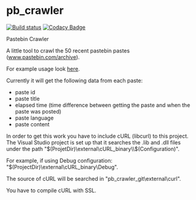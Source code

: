 # pb_crawler
[![Build status](https://ci.appveyor.com/api/projects/status/6709v06me3dg934x/branch/master?svg=true)](https://ci.appveyor.com/project/balQu/pb-crawler/branch/master)
[![Codacy Badge](https://app.codacy.com/project/badge/Grade/1d6e9c26e17d49f4a0a448d17f2ad0ff)](https://www.codacy.com/gh/balQu/pb_crawler/dashboard?utm_source=github.com&amp;utm_medium=referral&amp;utm_content=balQu/pb_crawler&amp;utm_campaign=Badge_Grade)

Pastebin Crawler

A little tool to crawl the 50 recent pastebin pastes (www.pastebin.com/archive).

For example usage look [here](pb_crawler/example_usage.cpp).

Currently it will get the following data from each paste:
-   paste id
-   paste title
-   elapsed time (time difference between getting the paste and when the paste was posted)
-   paste language
-   paste content

In order to get this work you have to include cURL (libcurl) to this project.
The Visual Studio project is set up that it searches the .lib and .dll files under the path
"$(ProjetDir)\external\cURL_binary\\$(Configuration)".

For example, if using Debug configuration:
"$(ProjectDir)\external\cURL_binary\Debug".

The source of cURL will be searched in "pb_crawler_git\external\curl".

You have to compile cURL with SSL.
